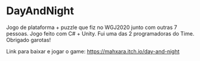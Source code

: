 # DayAndNight
Jogo de plataforma + puzzle que fiz no WGJ2020 junto com outras 7 pessoas. Jogo feito com C# + Unity. Fui uma das 2 programadoras do Time. Obrigado garotas! 




Link para baixar e jogar o game: 
https://mahxara.itch.io/day-and-night
